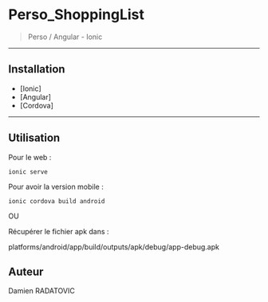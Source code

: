 # Perso_ShoppingList

> Perso / Angular - Ionic

---

## Installation

- [Ionic] 
- [Angular]
- [Cordova]

---

## Utilisation

Pour le web :

```
ionic serve
```

Pour avoir la version mobile :

```
ionic cordova build android
```

OU

Récupérer le fichier apk dans :

platforms/android/app/build/outputs/apk/debug/app-debug.apk

## Auteur

Damien RADATOVIC